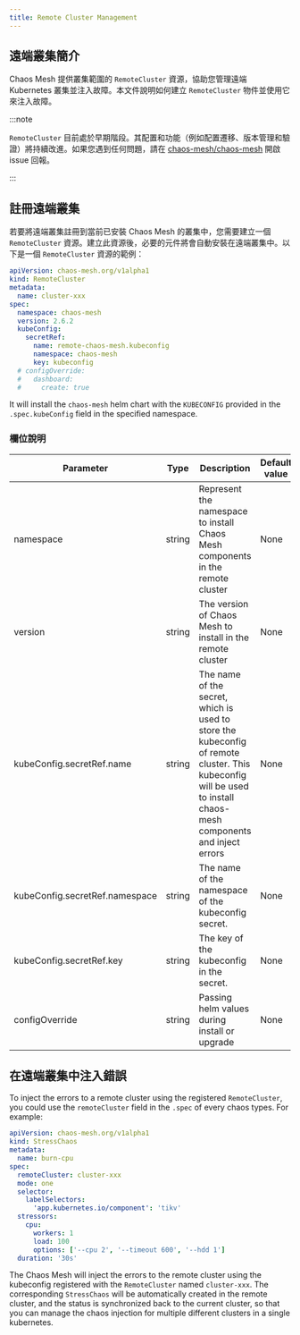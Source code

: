 ```yaml
---
title: Remote Cluster Management
---
```


## 遠端叢集簡介

Chaos Mesh 提供叢集範圍的 `RemoteCluster` 資源，協助您管理遠端 Kubernetes 叢集並注入故障。本文件說明如何建立 `RemoteCluster` 物件並使用它來注入故障。

:::note

`RemoteCluster` 目前處於早期階段。其配置和功能（例如配置遷移、版本管理和驗證）將持續改進。如果您遇到任何問題，請在 [chaos-mesh/chaos-mesh](https://github.com/chaos-mesh/chaos-mesh) 開啟 issue 回報。

:::

## 註冊遠端叢集

若要將遠端叢集註冊到當前已安裝 Chaos Mesh 的叢集中，您需要建立一個 `RemoteCluster` 資源。建立此資源後，必要的元件將會自動安裝在遠端叢集中。以下是一個 `RemoteCluster` 資源的範例：

```yaml
apiVersion: chaos-mesh.org/v1alpha1
kind: RemoteCluster
metadata:
  name: cluster-xxx
spec:
  namespace: chaos-mesh
  version: 2.6.2
  kubeConfig:
    secretRef:
      name: remote-chaos-mesh.kubeconfig
      namespace: chaos-mesh
      key: kubeconfig
  # configOverride:
  #   dashboard:
  #     create: true
```

It will install the `chaos-mesh` helm chart with the `KUBECONFIG` provided in the `.spec.kubeConfig` field in the specified namespace.

### 欄位說明

| Parameter | Type | Description | Default value | Required | Example |
| --- | --- | --- | --- | --- | --- |
| namespace | string | Represent the namespace to install Chaos Mesh components in the remote cluster | None | Yes | chaos-mesh |
| version | string | The version of Chaos Mesh to install in the remote cluster | None | Yes | 2.6.2 |
| kubeConfig.secretRef.name | string | The name of the secret, which is used to store the kubeconfig of remote cluster. This kubeconfig will be used to install chaos-mesh components and inject errors | None | Yes | `remote-chaos-mesh.kubeconfig` |
| kubeConfig.secretRef.namespace | string | The name of the namespace of the kubeconfig secret. | None | Yes | `default` |
| kubeConfig.secretRef.key | string | The key of the kubeconfig in the secret. | None | Yes | `kubeconfig` |
| configOverride | string | Passing helm values during install or upgrade | None | No | `{"dashboard":{"create":true}}` |

## 在遠端叢集中注入錯誤

To inject the errors to a remote cluster using the registered `RemoteCluster`, you could use the `remoteCluster` field in the `.spec` of every chaos types. For example:

```yaml
apiVersion: chaos-mesh.org/v1alpha1
kind: StressChaos
metadata:
  name: burn-cpu
spec:
  remoteCluster: cluster-xxx
  mode: one
  selector:
    labelSelectors:
      'app.kubernetes.io/component': 'tikv'
  stressors:
    cpu:
      workers: 1
      load: 100
      options: ['--cpu 2', '--timeout 600', '--hdd 1']
  duration: '30s'
```

The Chaos Mesh will inject the errors to the remote cluster using the kubeconfig registered with the `RemoteCluster` named `cluster-xxx`. The corresponding `StressChaos` will be automatically created in the remote cluster, and the status is synchronized back to the current cluster, so that you can manage the chaos injection for multiple different clusters in a single kubernetes.